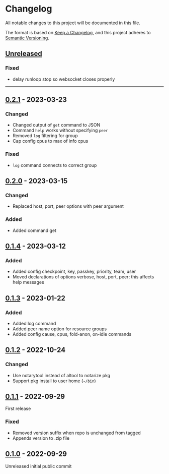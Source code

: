 # Changelog

All notable changes to this project will be documented in this file.

The format is based on [Keep a Changelog](https://keepachangelog.com/en/1.0.0/),
and this project adheres to [Semantic Versioning](https://semver.org/spec/v2.0.0.html). 


## [Unreleased]

### Fixed

- delay runloop stop so websocket closes properly

---

## [0.2.1] - 2023-03-23

### Changed

- Changed output of `get` command to JSON
- Command `help` works without specifying `peer`
- Removed `log` filtering for group
- Cap config cpus to max of info cpus

### Fixed

- `log` command connects to correct group


## [0.2.0] - 2023-03-15

### Changed

- Replaced host, port, peer options with peer argument

### Added

- Added command get


## [0.1.4] - 2023-03-12

### Added 

- Added config checkpoint, key, passkey, priority, team, user
- Moved declarations of options verbose, host, port, peer; this affects help messages


## [0.1.3] - 2023-01-22

### Added 

- Added log command
- Added peer name option for resource groups
- Added config cause, cpus, fold-anon, on-idle commands


## [0.1.2] - 2022-10-24

### Changed

- Use notarytool instead of altool to notarize pkg
- Support pkg install to user home (`~/bin`)


## [0.1.1] - 2022-09-29

First release

### Fixed

- Removed version suffix when repo is unchanged from tagged
- Appends version to .zip file


## [0.1.0] - 2022-09-29

Unreleased initial public commit


[unreleased]: https://github.com/kbernhagen/fah-minder/compare/0.2.1...HEAD
[0.2.1]: https://github.com/kbernhagen/fah-minder/compare/0.2.0...0.2.1
[0.2.0]: https://github.com/kbernhagen/fah-minder/compare/0.1.4...0.2.0
[0.1.4]: https://github.com/kbernhagen/fah-minder/compare/0.1.3...0.1.4
[0.1.3]: https://github.com/kbernhagen/fah-minder/compare/0.1.2...0.1.3
[0.1.2]: https://github.com/kbernhagen/fah-minder/compare/0.1.1...0.1.2
[0.1.1]: https://github.com/kbernhagen/fah-minder/compare/0.1.0...0.1.1
[0.1.0]: https://github.com/kbernhagen/fah-minder/releases/tag/0.1.0
